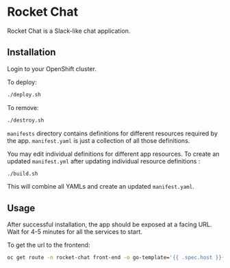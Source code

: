 # Rocket Chat

Rocket Chat is a Slack-like chat application.

## Installation

Login to your OpenShift cluster. 

To deploy:

```bash
./deploy.sh
```

To remove:

```bash
./destroy.sh
```

`manifests` directory contains definitions for different resources required by the app. `manifest.yaml` is just a collection of all those definitions. 

You may edit individual definitions for different app resources. To create an updated `manifest.yml` after updating individual resource definitions :

```bash
./build.sh
```

This will combine all YAMLs and create an updated `manifest.yaml`.

## Usage

After successful installation, the app should be exposed at a facing URL. Wait for 4-5 minutes for all the services to start.

To get the url to the frontend:

```bash
oc get route -n rocket-chat front-end -o go-template='{{ .spec.host }}{{ println }}'
```
